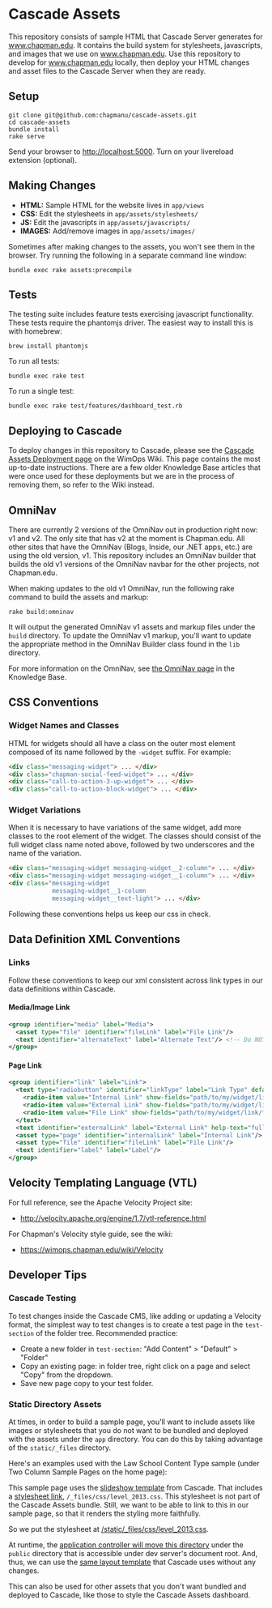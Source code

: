 # Cascade Assets

This repository consists of sample HTML that Cascade Server generates for www.chapman.edu. It contains the build system for stylesheets, javascripts, and images that we use on www.chapman.edu. Use this repository to develop for www.chapman.edu locally, then deploy your HTML changes and asset files to the Cascade Server when they are ready.

## Setup

```
git clone git@github.com:chapmanu/cascade-assets.git
cd cascade-assets
bundle install
rake serve
```

Send your browser to [http://localhost:5000](http://localhost:5000). Turn on your livereload extension (optional).

## Making Changes

- **HTML:** Sample HTML for the website lives in `app/views`
- **CSS:** Edit the stylesheets in `app/assets/stylesheets/`
- **JS:** Edit the javascripts in `app/assets/javascripts/`
- **IMAGES:** Add/remove images in `app/assets/images/`

Sometimes after making changes to the assets, you won't see them in the browser. Try running the following in a separate command line window:

    bundle exec rake assets:precompile

## Tests

The testing suite includes feature tests exercising javascript functionality. These tests require the phantomjs driver. The easiest way to install this is with homebrew:

    brew install phantomjs

To run all tests:

    bundle exec rake test

To run a single test:

    bundle exec rake test/features/dashboard_test.rb

## Deploying to Cascade

To deploy changes in this repository to Cascade, please see the [Cascade Assets Deployment page](https://wimops.chapman.edu/wiki/Cascade_Assets_Deployment) on the WimOps Wiki. This page contains the most up-to-date instructions. There are a few older Knowledge Base articles that were once used for these deployments but we are in the process of removing them, so refer to the Wiki instead.

## OmniNav

There are currently 2 versions of the OmniNav out in production right now: v1 and v2. The only site that has v2 at the moment is Chapman.edu. All other sites that have the OmniNav (Blogs, Inside, our .NET apps, etc.) are using the old version, v1. This repository includes an OmniNav builder that builds the old v1 versions of the OmniNav navbar for the other projects, not Chapman.edu.

When making updates to the old v1 OmniNav, run the following rake command to build the assets and markup:

    rake build:omninav

It will output the generated OmniNav v1 assets and markup files under the `build` directory. To update the OmniNav v1 markup, you'll want to update the appropriate method in the OmniNav Builder class found in the `lib` directory.

For more information on the OmniNav, see [the OmniNav page](https://kb-smc.chapman.edu/?p=2425) in the Knowledge Base.

## CSS Conventions

### Widget Names and Classes

HTML for widgets should all have a class on the outer most element composed of its name followed by the `-widget` suffix. For example:

```html
<div class="messaging-widget"> ... </div>
<div class="chapman-social-feed-widget"> ... </div>
<div class="call-to-action-3-up-widget"> ... </div>
<div class="call-to-action-block-widget"> ... </div>
```

### Widget Variations

When it is necessary to have variations of the same widget, add more classes to the root element of the widget. The classes should consist of the full widget class name noted above, followed by two underscores and the name of the variation.

```html
<div class="messaging-widget messaging-widget__2-column"> ... </div>
<div class="messaging-widget messaging-widget__1-column"> ... </div>
<div class="messaging-widget
            messaging-widget__1-column
            messaging-widget__text-light"> ... </div>
```

Following these conventions helps us keep our css in check.

## Data Definition XML Conventions

### Links

Follow these conventions to keep our xml consistent across link types in our data definitions within Cascade.

#### Media/Image Link

```xml
<group identifier="media" label="Media">
  <asset type="file" identifier="fileLink" label="File Link"/>
  <text identifier="alternateText" label="Alternate Text"/> <!-- Do NOT include alt text if image is a background image -->
</group>
```

#### Page Link

```xml
<group identifier="link" label="Link">
  <text type="radiobutton" identifier="linkType" label="Link Type" default="Internal Link">
    <radio-item value="Internal Link" show-fields="path/to/my/widget/link/internalLink"/>
    <radio-item value="External Link" show-fields="path/to/my/widget/link/externalLink"/>
    <radio-item value="File Link" show-fields="path/to/my/widget/link/fileLink"/>
  </text>
  <text identifier="externalLink" label="External Link" help-text="full url (including http) to page outside of Cascade"/>
  <asset type="page" identifier="internalLink" label="Internal Link"/>
  <asset type="file" identifier="fileLink" label="File Link"/>
  <text identifier="label" label="Label"/>
</group>
```

## Velocity Templating Language (VTL)

For full reference, see the Apache Velocity Project site:

- http://velocity.apache.org/engine/1.7/vtl-reference.html

For Chapman's Velocity style guide, see the wiki:

- https://wimops.chapman.edu/wiki/Velocity

## Developer Tips

### Cascade Testing

To test changes inside the Cascade CMS, like adding or updating a Velocity format, the simplest way to test changes is to create a test page in the `test-section` of the folder tree. Recommended practice:

- Create a new folder in `test-section`: "Add Content" > "Default" > "Folder"
- Copy an existing page: in folder tree, right click on a page and select "Copy" from the dropdown.
- Save new page copy to your test folder.

### Static Directory Assets

At times, in order to build a sample page, you'll want to include assets like images or stylesheets that you do not want to be bundled and deployed with the assets under the `app` directory. You can do this by taking advantage of the `static/_files` directory.

Here's an examples used with the Law School Content Type sample (under Two Column Sample Pages on the home page):

This sample page uses the [slideshow template](https://github.com/chapmanu/cascade-assets/blob/development/app/views/_cascade/templates/school_home_pages/slideshow.html) from Cascade. That includes a [stylesheet link](https://github.com/chapmanu/cascade-assets/blob/development/app/views/_cascade/templates/school_home_pages/slideshow.html#L16), `/_files/css/level_2013.css`. This stylesheet is not part of the Cascade Assets bundle. Still, we want to be able to link to this in our sample page, so that it renders the styling more faithfully.

So we put the stylesheet at [/static/\_files/css/level_2013.css](https://github.com/chapmanu/cascade-assets/blob/development/static/_files/css/level_2013.css).

At runtime, the [application controller will move this directory](https://github.com/chapmanu/cascade-assets/blob/development/app/controllers/content_types/school_home_pages_controller.rb#L12) under the `public` directory that is accessible under dev server's document root. And, thus, we can use the [same layout template](https://github.com/chapmanu/cascade-assets/blob/development/app/views/_cascade/templates/school_home_pages/slideshow.html) that Cascade uses without any changes.

This can also be used for other assets that you don't want bundled and deployed to Cascade, like those to style the Cascade Assets dashboard.
